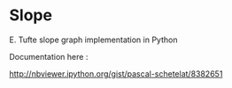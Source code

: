 Slope
=====

E. Tufte slope graph implementation in Python


Documentation here : 

http://nbviewer.ipython.org/gist/pascal-schetelat/8382651

